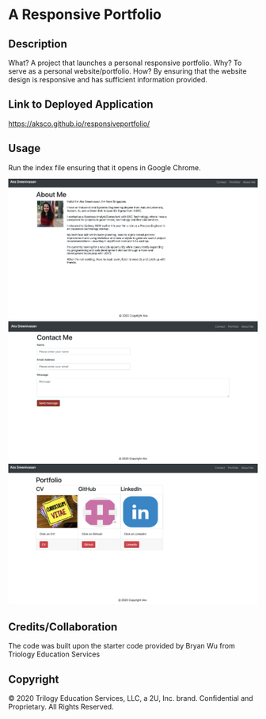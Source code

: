 # A Responsive Portfolio

## Description 
What? A project that launches a personal responsive portfolio. 
Why? To serve as a personal website/portfolio.
How? By ensuring that the website design is responsive and has sufficient information provided.

## Link to Deployed Application

https://aksco.github.io/responsiveportfolio/

## Usage

Run the index file ensuring that it opens in Google Chrome.

![About Me Page](assets/images/AboutMe.png)
![Contact Page](assets/images/ContactMe.png)
![Portfolio Page](assets/images/PortfolioS.png)

## Credits/Collaboration

The code was built upon the starter code provided by Bryan Wu from Triology Education Services

## Copyright

© 2020 Trilogy Education Services, LLC, a 2U, Inc. brand. Confidential and Proprietary. All Rights Reserved.
